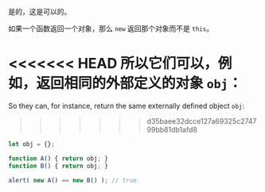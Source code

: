 是的，这是可以的。

如果一个函数返回一个对象，那么 `new` 返回那个对象而不是 `this`。

<<<<<<< HEAD
所以它们可以，例如，返回相同的外部定义的对象 `obj`：
=======
So they can, for instance, return the same externally defined object `obj`:
>>>>>>> d35baee32dcce127a69325c274799bb81db1afd8

```js run no-beautify
let obj = {};

function A() { return obj; }
function B() { return obj; }

alert( new A() == new B() ); // true
```
